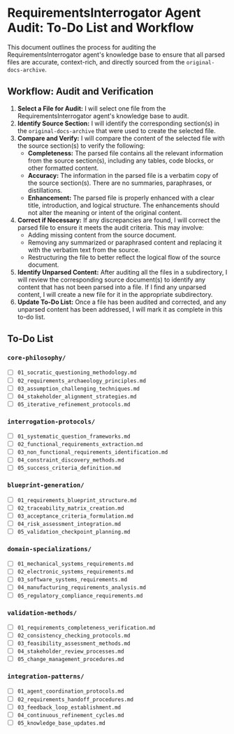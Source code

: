 # RequirementsInterrogator Agent Audit: To-Do List and Workflow

This document outlines the process for auditing the RequirementsInterrogator agent's knowledge base to ensure that all parsed files are accurate, context-rich, and directly sourced from the `original-docs-archive`.

## Workflow: Audit and Verification

1.  **Select a File for Audit:** I will select one file from the RequirementsInterrogator agent's knowledge base to audit.
2.  **Identify Source Section:** I will identify the corresponding section(s) in the `original-docs-archive` that were used to create the selected file.
3.  **Compare and Verify:** I will compare the content of the selected file with the source section(s) to verify the following:
    *   **Completeness:** The parsed file contains all the relevant information from the source section(s), including any tables, code blocks, or other formatted content.
    *   **Accuracy:** The information in the parsed file is a verbatim copy of the source section(s). There are no summaries, paraphrases, or distillations.
    *   **Enhancement:** The parsed file is properly enhanced with a clear title, introduction, and logical structure. The enhancements should not alter the meaning or intent of the original content.
4.  **Correct if Necessary:** If any discrepancies are found, I will correct the parsed file to ensure it meets the audit criteria. This may involve:
    *   Adding missing content from the source document.
    *   Removing any summarized or paraphrased content and replacing it with the verbatim text from the source.
    *   Restructuring the file to better reflect the logical flow of the source document.
5.  **Identify Unparsed Content:** After auditing all the files in a subdirectory, I will review the corresponding source document(s) to identify any content that has not been parsed into a file. If I find any unparsed content, I will create a new file for it in the appropriate subdirectory.
6.  **Update To-Do List:** Once a file has been audited and corrected, and any unparsed content has been addressed, I will mark it as complete in this to-do list.

## To-Do List

### `core-philosophy/`

- [ ] `01_socratic_questioning_methodology.md`
- [ ] `02_requirements_archaeology_principles.md`
- [ ] `03_assumption_challenging_techniques.md`
- [ ] `04_stakeholder_alignment_strategies.md`
- [ ] `05_iterative_refinement_protocols.md`

### `interrogation-protocols/`

- [ ] `01_systematic_question_frameworks.md`
- [ ] `02_functional_requirements_extraction.md`
- [ ] `03_non_functional_requirements_identification.md`
- [ ] `04_constraint_discovery_methods.md`
- [ ] `05_success_criteria_definition.md`

### `blueprint-generation/`

- [ ] `01_requirements_blueprint_structure.md`
- [ ] `02_traceability_matrix_creation.md`
- [ ] `03_acceptance_criteria_formulation.md`
- [ ] `04_risk_assessment_integration.md`
- [ ] `05_validation_checkpoint_planning.md`

### `domain-specializations/`

- [ ] `01_mechanical_systems_requirements.md`
- [ ] `02_electronic_systems_requirements.md`
- [ ] `03_software_systems_requirements.md`
- [ ] `04_manufacturing_requirements_analysis.md`
- [ ] `05_regulatory_compliance_requirements.md`

### `validation-methods/`

- [ ] `01_requirements_completeness_verification.md`
- [ ] `02_consistency_checking_protocols.md`
- [ ] `03_feasibility_assessment_methods.md`
- [ ] `04_stakeholder_review_processes.md`
- [ ] `05_change_management_procedures.md`

### `integration-patterns/`

- [ ] `01_agent_coordination_protocols.md`
- [ ] `02_requirements_handoff_procedures.md`
- [ ] `03_feedback_loop_establishment.md`
- [ ] `04_continuous_refinement_cycles.md`
- [ ] `05_knowledge_base_updates.md`